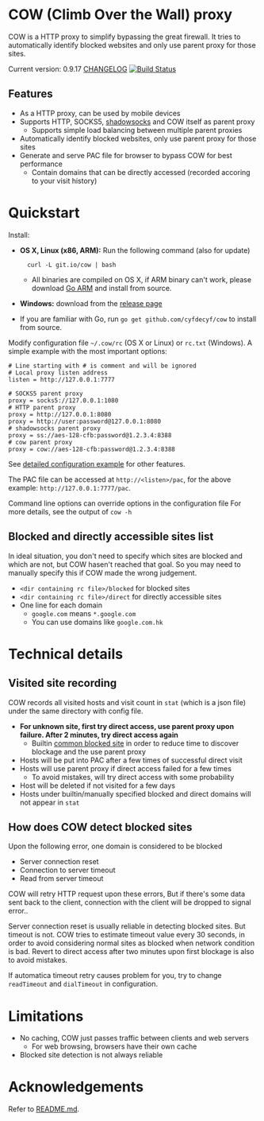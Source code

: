 # COW (Climb Over the Wall) proxy

COW is a HTTP proxy to simplify bypassing the great firewall. It tries to automatically identify blocked websites and only use parent proxy for those sites.

Current version: 0.9.17 [CHANGELOG](CHANGELOG)
[![Build Status](https://travis-ci.org/cyfdecyf/cow.png?branch=master)](https://travis-ci.org/cyfdecyf/cow)

## Features

- As a HTTP proxy, can be used by mobile devices
- Supports HTTP, SOCKS5, [shadowsocks](https://github.com/clowwindy/shadowsocks/wiki/Shadowsocks-%E4%BD%BF%E7%94%A8%E8%AF%B4%E6%98%8E) and COW itself as parent proxy
  - Supports simple load balancing between multiple parent proxies
- Automatically identify blocked websites, only use parent proxy for those sites
- Generate and serve PAC file for browser to bypass COW for best performance
  - Contain domains that can be directly accessed (recorded accoring to your visit history)

# Quickstart

Install:

- **OS X, Linux (x86, ARM):** Run the following command (also for update)

        curl -L git.io/cow | bash

  - All binaries are compiled on OS X, if ARM binary can't work, please download [Go ARM](https://storage.googleapis.com/golang/go1.6.2.linux-amd64.tar.gz) and install from source.
- **Windows:** download from the [release page](https://github.com/cyfdecyf/cow/releases)
- If you are familiar with Go, run `go get github.com/cyfdecyf/cow` to install from source.

Modify configuration file `~/.cow/rc` (OS X or Linux) or `rc.txt` (Windows). A simple example with the most important options:

    # Line starting with # is comment and will be ignored
    # Local proxy listen address
    listen = http://127.0.0.1:7777

    # SOCKS5 parent proxy
    proxy = socks5://127.0.0.1:1080
    # HTTP parent proxy
    proxy = http://127.0.0.1:8080
    proxy = http://user:password@127.0.0.1:8080
    # shadowsocks parent proxy
    proxy = ss://aes-128-cfb:password@1.2.3.4:8388
    # cow parent proxy
    proxy = cow://aes-128-cfb:password@1.2.3.4:8388

See [detailed configuration example](doc/sample-config/rc-en) for other features.

The PAC file can be accessed at `http://<listen>/pac`, for the above example: `http://127.0.0.1:7777/pac`.

Command line options can override options in the configuration file For more details, see the output of `cow -h`

## Blocked and directly accessible sites list

In ideal situation, you don't need to specify which sites are blocked and which are not, but COW hasen't reached that goal. So you may need to manually specify this if COW made the wrong judgement.

- `<dir containing rc file>/blocked` for blocked sites
- `<dir containing rc file>/direct` for directly accessible sites
- One line for each domain
  - `google.com` means `*.google.com`
  - You can use domains like `google.com.hk`

# Technical details

## Visited site recording

COW records all visited hosts and visit count in `stat` (which is a json file) under the same directory with config file.

- **For unknown site, first try direct access, use parent proxy upon failure. After 2 minutes, try direct access again**
  - Builtin [common blocked site](site_blocked.go) in order to reduce time to discover blockage and the use parent proxy
- Hosts will be put into PAC after a few times of successful direct visit
- Hosts will use parent proxy if direct access failed for a few times
  - To avoid mistakes, will try direct access with some probability
- Host will be deleted if not visited for a few days
- Hosts under builtin/manually specified blocked and direct domains will not appear in `stat`

## How does COW detect blocked sites

Upon the following error, one domain is considered to be blocked

  - Server connection reset
  - Connection to server timeout
  - Read from server timeout

COW will retry HTTP request upon these errors, But if there's some data sent back to the client, connection with the client will be dropped to signal error..

Server connection reset is usually reliable in detecting blocked sites. But timeout is not. COW tries to estimate timeout value every 30 seconds, in order to avoid considering normal sites as blocked when network condition is bad. Revert to direct access after two minutes upon first blockage is also to avoid mistakes.

If automatica timeout retry causes problem for you, try to change `readTimeout` and `dialTimeout` in configuration.

# Limitations

- No caching, COW just passes traffic between clients and web servers
  - For web browsing, browsers have their own cache
- Blocked site detection is not always reliable

# Acknowledgements

Refer to [README.md](README.md).
